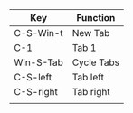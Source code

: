 | Key       | Function   |
| --------- | ---------- |
| C-S-Win-t | New Tab    |
| C-1       | Tab 1      |
| Win-S-Tab | Cycle Tabs |
| C-S-left  | Tab left   |
| C-S-right | Tab right  |
|           |            |
